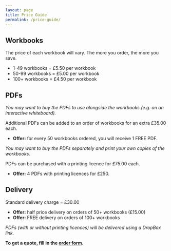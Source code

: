 ```yaml
---
layout: page
title: Price Guide
permalink: /price-guide/
---
```

## Workbooks
The price of each workbook will vary. The more you order, the more you save.

+ 1-49 workbooks	= £5.50 per workbook
+ 50-99 workbooks	= £5.00 per workbook
+ 100+ workbooks	= £4.50 per workbook

## PDFs
*You may want to buy the PDFs to use alongside the workbooks (e.g. on an interactive whiteboard).*

Additional PDFs can be added to an order of workbooks for an extra £35.00 each.

+ **Offer:** for every 50 workbooks ordered, you will receive 1 FREE PDF.

*You may want to buy the PDFs separately and print your own copies of the workbooks.*

PDFs can be purchased with a printing licence for £75.00 each.

+ **Offer:** 4 PDFs with printing licences for £250.

## Delivery
Standard delivery charge  = £30.00

+ **Offer:** half price delivery on orders of 50+ workbooks (£15.00)
+ **Offer:** FREE delivery on orders of 100+ workbooks

*PDFs (with or without printing licences) will be delivered using a DropBox link.*

**To get a quote, fill in the <a class="button" href="/order-form">order form</a>.**
